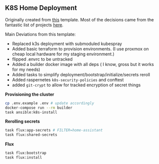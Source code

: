 
## K8S Home Deployment
Originally created from [this](https://github.com/k8s-at-home/template-cluster-k3s) template. Most of the decisions came from the fantastic list of projects [here](https://github.com/k8s-at-home/awesome-home-kubernetes).

Main Deviations from this template:
 - Replaced k3s deployment with submoduled kubespray
 - Added basic terraform to provision environments. (I use proxmox on cheap local hardware for my staging environment.)
 - flipped .envrc to be untracked
 - Added a builder docker image with all deps ( I know, gross but it works for my needs)
 - Added tasks to simplify deployment/bootstrap/initialize/secrets reroll
 - Added raspernetes `k8s-security-policies` and conftest
 - added `git-crypt` to allow for tracked encryption of secret things

**Provisioning the cluster**
```bash
cp .env.example .env # update accordingly
docker-compose run --rm builder
task ansible:k8s-install
```

**Rerolling secrets**
```bash
task flux:app-secrets # FILTER=home-assistant
task flux:shared-secrets
```

**Flux**
```bash
task flux:bootstrap
task flux:install
```

